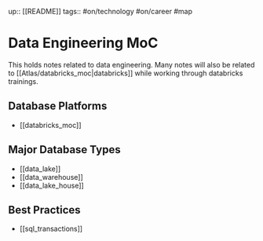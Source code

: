 up:: [[README]]
tags:: #on/technology #on/career #map

# Data Engineering MoC
This holds notes related to data engineering.
Many notes will also be related to [[Atlas/databricks_moc|databricks]] while working through databricks trainings.

## Database Platforms
- [[databricks_moc]]

## Major Database Types
- [[data_lake]]
- [[data_warehouse]]
- [[data_lake_house]]

## Best Practices
- [[sql_transactions]]